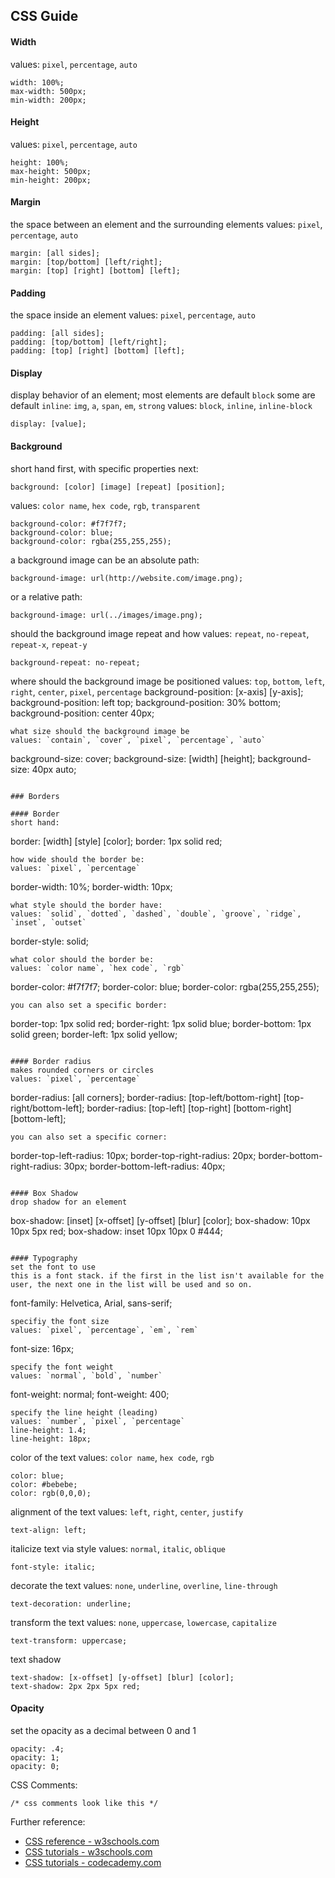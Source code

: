 ## CSS Guide

#### Width
values: `pixel`, `percentage`, `auto`
```
width: 100%;
max-width: 500px;
min-width: 200px;
```

#### Height
values: `pixel`, `percentage`, `auto`
```
height: 100%;
max-height: 500px;
min-height: 200px;
```

#### Margin
the space between an element and the surrounding elements
values: `pixel`, `percentage`, `auto`
```
margin: [all sides];
margin: [top/bottom] [left/right];
margin: [top] [right] [bottom] [left];
```

#### Padding
the space inside an element
values: `pixel`, `percentage`, `auto`
```
padding: [all sides];
padding: [top/bottom] [left/right];
padding: [top] [right] [bottom] [left];
```

#### Display
display behavior of an element; most elements are default `block`
some are default `inline`: `img`, `a`, `span`, `em`, `strong`
values: `block`, `inline`, `inline-block`
```
display: [value];
```

#### Background
short hand first, with specific properties next:
```
background: [color] [image] [repeat] [position];
```
values: `color name`, `hex code`, `rgb`, `transparent`
```
background-color: #f7f7f7;
background-color: blue;
background-color: rgba(255,255,255);
```
a background image can be an absolute path:
```
background-image: url(http://website.com/image.png);
```
or a relative path:
```
background-image: url(../images/image.png);
```
should the background image repeat and how
values: `repeat`, `no-repeat`, `repeat-x`, `repeat-y`
```
background-repeat: no-repeat;
```
where should the background image be positioned
values: `top`, `bottom`, `left`, `right`, `center`, `pixel`, `percentage`
background-position: [x-axis] [y-axis];
background-position: left top;
background-position: 30% bottom;
background-position: center 40px;
```
what size should the background image be
values: `contain`, `cover`, `pixel`, `percentage`, `auto`
```
background-size: cover;
background-size: [width] [height];
background-size: 40px auto;
```

### Borders

#### Border
short hand:
```
border: [width] [style] [color];
border: 1px solid red;
```
how wide should the border be:
values: `pixel`, `percentage`
```
border-width: 10%;
border-width: 10px;
```
what style should the border have:
values: `solid`, `dotted`, `dashed`, `double`, `groove`, `ridge`, `inset`, `outset`
```
border-style: solid;
```
what color should the border be:
values: `color name`, `hex code`, `rgb`
```
border-color: #f7f7f7;
border-color: blue;
border-color: rgba(255,255,255);
```
you can also set a specific border:
```
border-top: 1px solid red;
border-right: 1px solid blue;
border-bottom: 1px solid green;
border-left: 1px solid yellow;
```

#### Border radius
makes rounded corners or circles
values: `pixel`, `percentage`
```
border-radius: [all corners];
border-radius: [top-left/bottom-right] [top-right/bottom-left];
border-radius: [top-left] [top-right] [bottom-right] [bottom-left];
```
you can also set a specific corner:
```
border-top-left-radius: 10px;
border-top-right-radius: 20px;
border-bottom-right-radius: 30px;
border-bottom-left-radius: 40px;
```

#### Box Shadow
drop shadow for an element
```
box-shadow: [inset] [x-offset] [y-offset] [blur] [color];
box-shadow: 10px 10px 5px red;
box-shadow: inset 10px 10px 0 #444;
```

#### Typography
set the font to use
this is a font stack. if the first in the list isn't available for the user, the next one in the list will be used and so on.
```
font-family: Helvetica, Arial, sans-serif;
```
specifiy the font size
values: `pixel`, `percentage`, `em`, `rem`
```
font-size: 16px;
```
specify the font weight
values: `normal`, `bold`, `number`
```
font-weight: normal;
font-weight: 400;
```
specify the line height (leading)
values: `number`, `pixel`, `percentage`
line-height: 1.4;
line-height: 18px;
```
color of the text
values: `color name`, `hex code`, `rgb`
```
color: blue;
color: #bebebe;
color: rgb(0,0,0);
```
alignment of the text
values: `left`, `right`, `center`, `justify`
```
text-align: left;
```
italicize text via style
values: `normal`, `italic`, `oblique`
```
font-style: italic;
```
decorate the text
values: `none`, `underline`, `overline`, `line-through`
```
text-decoration: underline;
```
transform the text
values: `none`, `uppercase`, `lowercase`, `capitalize`
```
text-transform: uppercase;
```
text shadow
```
text-shadow: [x-offset] [y-offset] [blur] [color];
text-shadow: 2px 2px 5px red;
```

#### Opacity
set the opacity as a decimal between 0 and 1
```
opacity: .4;
opacity: 1;
opacity: 0;
```

CSS Comments:
```
/* css comments look like this */
```

Further reference:
- [CSS reference - w3schools.com](http://www.w3schools.com/cssref/default.asp)
- [CSS tutorials - w3schools.com](http://www.w3schools.com/css/default.asp)
- [CSS tutorials - codecademy.com](http://www.codecademy.com/courses/css-coding-with-style/0/1)